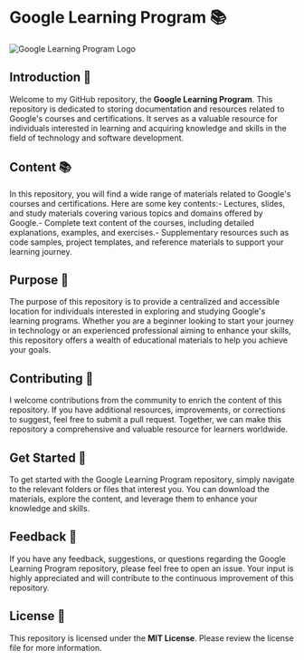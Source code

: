 # **Google Learning Program** 📚

![Google Learning Program Logo](https://lh3.googleusercontent.com/93MoBO_x0QD94iDjoHGHUWFfmDBWJM9x2z3wRwgjt2QwAiq2fNRb6gO0c7oaS6NWCDcevq34AaBvXcBlXdLz3jtFnAGAMZ-08hj4YP7uhNYlJqYqoA)


## **Introduction** 📖

Welcome to my GitHub repository, the **Google Learning Program**. This repository is dedicated to storing documentation and resources related to Google's courses and certifications. It serves as a valuable resource for individuals interested in learning and acquiring knowledge and skills in the field of technology and software development.

## **Content** 📚

In this repository, you will find a wide range of materials related to Google's courses and certifications. Here are some key contents:- Lectures, slides, and study materials covering various topics and domains offered by Google.- Complete text content of the courses, including detailed explanations, examples, and exercises.- Supplementary resources such as code samples, project templates, and reference materials to support your learning journey.

## **Purpose** 🎯

The purpose of this repository is to provide a centralized and accessible location for individuals interested in exploring and studying Google's learning programs. Whether you are a beginner looking to start your journey in technology or an experienced professional aiming to enhance your skills, this repository offers a wealth of educational materials to help you achieve your goals.

## **Contributing** 🤝

I welcome contributions from the community to enrich the content of this repository. If you have additional resources, improvements, or corrections to suggest, feel free to submit a pull request. Together, we can make this repository a comprehensive and valuable resource for learners worldwide.

## **Get Started** 🚀

To get started with the Google Learning Program repository, simply navigate to the relevant folders or files that interest you. You can download the materials, explore the content, and leverage them to enhance your knowledge and skills.

## **Feedback** 📝

If you have any feedback, suggestions, or questions regarding the Google Learning Program repository, please feel free to open an issue. Your input is highly appreciated and will contribute to the continuous improvement of this repository.

## **License** 📜
This repository is licensed under the **MIT License**. Please review the license file for more information.